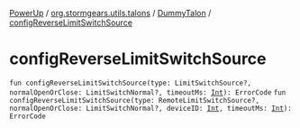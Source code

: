 [PowerUp](../../index.md) / [org.stormgears.utils.talons](../index.md) / [DummyTalon](index.md) / [configReverseLimitSwitchSource](./config-reverse-limit-switch-source.md)

# configReverseLimitSwitchSource

`fun configReverseLimitSwitchSource(type: LimitSwitchSource?, normalOpenOrClose: LimitSwitchNormal?, timeoutMs: `[`Int`](https://kotlinlang.org/api/latest/jvm/stdlib/kotlin/-int/index.html)`): ErrorCode`
`fun configReverseLimitSwitchSource(type: RemoteLimitSwitchSource?, normalOpenOrClose: LimitSwitchNormal?, deviceID: `[`Int`](https://kotlinlang.org/api/latest/jvm/stdlib/kotlin/-int/index.html)`, timeoutMs: `[`Int`](https://kotlinlang.org/api/latest/jvm/stdlib/kotlin/-int/index.html)`): ErrorCode`
